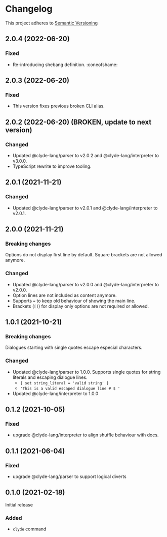 # Changelog

This project adheres to [Semantic Versioning](https://semver.org/spec/v2.0.0.html)

## 2.0.4 (2022-06-20)

### Fixed

- Re-introducing shebang definition. :coneofshame:

## 2.0.3 (2022-06-20)

### Fixed

- This version fixes previous broken CLI alias.

## 2.0.2 (2022-06-20) (BROKEN, update to next version)

### Changed

- Updated @clyde-lang/parser to v2.0.2 and @clyde-lang/interpreter to v3.0.0.
- TypeScript rewrite to improve tooling.

## 2.0.1 (2021-11-21)

### Changed

- Updated @clyde-lang/parser to v2.0.1 and @clyde-lang/interpreter to v2.0.1.

## 2.0.0 (2021-11-21)

### Breaking changes

Options do not display first line by default. Square brackets are not allowed anymore.

### Changed

- Updated @clyde-lang/parser to v2.0.0 and @clyde-lang/interpreter to v2.0.0.
- Option lines are not included as content anymore.
- Supports `=` to keep old behaviour of showing the main line.
- Brackets (`[]`) for display only options are not required or allowed.

## 1.0.1 (2021-10-21)

### Breaking changes

Dialogues starting with single quotes escape especial characters.

### Changed

- Updated @clyde-lang/parser to 1.0.0. Supports single quotes for string literals and escaping dialogue lines.
  - `{ set string_literal = 'valid string' }`
  - `'This is a valid escaped dialogue line # $ '`
- Updated @clyde-lang/interpreter to 1.0.0


## 0.1.2 (2021-10-05)

### Fixed
- upgrade @clyde-lang/interpreter to align shuffle behaviour with docs.

## 0.1.1 (2021-06-04)

### Fixed

- upgrade @clyde-lang/parser to support logical diverts

## 0.1.0 (2021-02-18)

Initial release

### Added

- `clyde` command
